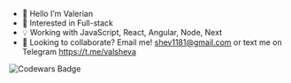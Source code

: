 - 👋 Hello I’m Valerian
- 👀 Interested in Full-stack
- 💡 Working with JavaScript, React, Angular, Node, Next
- 🚀 Looking to collaborate? Email me! shev1181@gmail.com
  or text me on Telegram https://t.me/valsheva

![Codewars Badge](https://www.codewars.com/users/vishev/badges/large)





